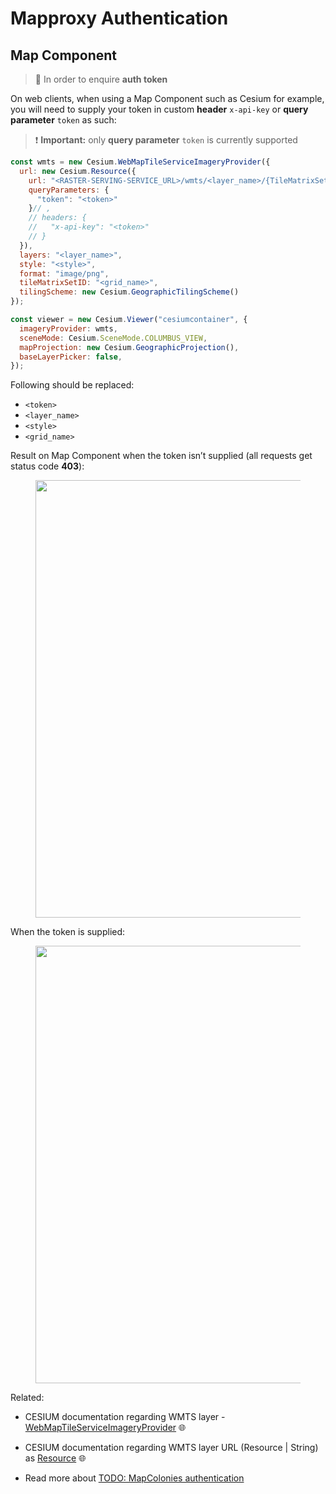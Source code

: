 # Mapproxy Authentication

## Map Component <!-- {docsify-ignore} -->

> :information_desk_person: In order to enquire **auth token**

On web clients, when using a Map Component such as Cesium for example, you will need to supply your token in custom **header** `x-api-key` or **query parameter** `token` as such:

> :heavy_exclamation_mark: **Important:** only **query parameter** `token` is currently supported

```javascript
const wmts = new Cesium.WebMapTileServiceImageryProvider({
  url: new Cesium.Resource({
    url: "<RASTER-SERVING-SERVICE_URL>/wmts/<layer_name>/{TileMatrixSet}/{TileMatrix}/{TileCol}/{TileRow}.png",
    queryParameters: {
      "token": "<token>"
    }// ,
    // headers: {
    //   "x-api-key": "<token>"
    // }
  }),
  layers: "<layer_name>",
  style: "<style>",
  format: "image/png",
  tileMatrixSetID: "<grid_name>",
  tilingScheme: new Cesium.GeographicTilingScheme()
});

const viewer = new Cesium.Viewer("cesiumcontainer", {
  imageryProvider: wmts,
  sceneMode: Cesium.SceneMode.COLUMBUS_VIEW,
  mapProjection: new Cesium.GeographicProjection(),
  baseLayerPicker: false,
});
```
Following should be replaced:
- `<token>`
- `<layer_name>`
- `<style>`
- `<grid_name>`

Result on Map Component when the token isn’t supplied (all requests get status code **403**):
<figure>
    <img src="./assets/images/mapproxy_cesium_no_token.png" width=700>
</figure>

When the token is supplied:
<figure>
    <img src="./assets/images/mapproxy_cesium_with_token.png" width=700>
</figure>

Related: <br/>
- CESIUM documentation regarding WMTS layer - [WebMapTileServiceImageryProvider](https://cesium.com/learn/cesiumjs/ref-doc/WebMapTileServiceImageryProvider.html?classFilter=We) :globe_with_meridians:

- CESIUM documentation regarding WMTS layer URL (Resource | String) as [Resource](https://cesium.com/learn/cesiumjs/ref-doc/Resource.html) :globe_with_meridians:

- Read more about [TODO: MapColonies authentication](LINK)
